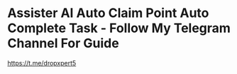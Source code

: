 # Assister AI Auto Claim Point Auto Complete Task - Follow My Telegram Channel For Guide 
https://t.me/dropxpert5
